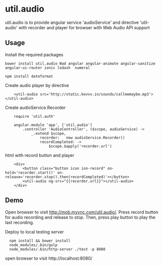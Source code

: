 # util.audio
util.audio is to provide angular service 'audioService' and directive 'util-audio' with recorder and player for browser with Web Audio API support 

## Usage
Install the required packages
```
bower install util.audio Wad angular angular-animate angular-sanitize angular-ui-router ionic lodash  numeral

npm install dateformat
```

Create audio player by directive 
```
	<util-audio src='http://static.kevvv.in/sounds/callmemaybe.mp3'></util-audio>
```

Create audioService.Recorder
```
	require 'util.auth'
	
	angular.module 'app', ['util.audio']
		.controller 'AudioController', ($scope, audioService) ->
			_.extend $scope,
				recorder:	new audioService.Recorder()
				recordCompleted: ->
					$scope.$apply('recorder.url')
```

html with record button and player
```
	<div>
		<button class="button icon ion-record" on-hold='recorder.start()' on-release='recorder.stop().then(recordCompleted)'></button>
		<util-audio ng-src="{{recorder.url}}"></util-audio>
	</div>
```

## Demo
Open browser to visit http://mob.myvnc.com/util.audio/. Press record button for audio recording and release to stop. Then, press play button to play the last recording.

Deploy to local testing server
```
  npm install && bower install
  node_modules/.bin/gulp
  node_modules/.bin/http-server ./test -p 8080
```
open browser to visit http://localhost:8080/